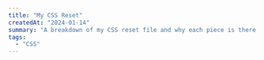 ```yaml
---
title: "My CSS Reset"
createdAt: "2024-01-14"
summary: "A breakdown of my CSS reset file and why each piece is there."
tags:
  - "CSS"
---
```

